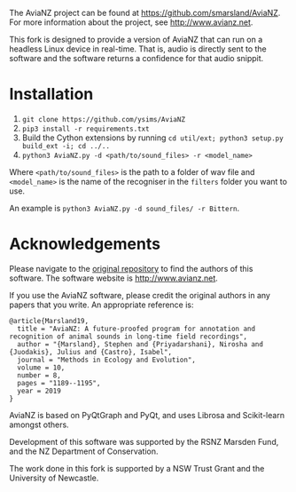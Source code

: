 The AviaNZ project can be found at https://github.com/smarsland/AviaNZ. For more information about the project, see http://www.avianz.net.

This fork is designed to provide a version of AviaNZ that can run on a headless Linux device in real-time. That is, audio is directly sent to the software and the software returns a confidence for that audio snippit.

# Installation

1. `git clone https://github.com/ysims/AviaNZ`
2. `pip3 install -r requirements.txt`
3. Build the Cython extensions by running `cd util/ext; python3 setup.py build_ext -i; cd ../..`
4. `python3 AviaNZ.py -d <path/to/sound_files> -r <model_name>`

Where `<path/to/sound_files>` is the path to a folder of wav file and `<model_name>` is the name of the recogniser in the `filters` folder you want to use.

An example is `python3 AviaNZ.py -d sound_files/ -r Bittern`.

# Acknowledgements

Please navigate to the [original repository](https://github.com/smarsland/AviaNZ) to find the authors of this software. The software website is http://www.avianz.net.

If you use the AviaNZ software, please credit the original authors in any papers that you write. An appropriate reference is:

```
@article{Marsland19,
  title = "AviaNZ: A future-proofed program for annotation and recognition of animal sounds in long-time field recordings",
  author = "{Marsland}, Stephen and {Priyadarshani}, Nirosha and {Juodakis}, Julius and {Castro}, Isabel",
  journal = "Methods in Ecology and Evolution",
  volume = 10,
  number = 8,
  pages = "1189--1195",
  year = 2019
}
```

AviaNZ is based on PyQtGraph and PyQt, and uses Librosa and Scikit-learn amongst others.

Development of this software was supported by the RSNZ Marsden Fund, and the NZ Department of Conservation.

The work done in this fork is supported by a NSW Trust Grant and the University of Newcastle.
